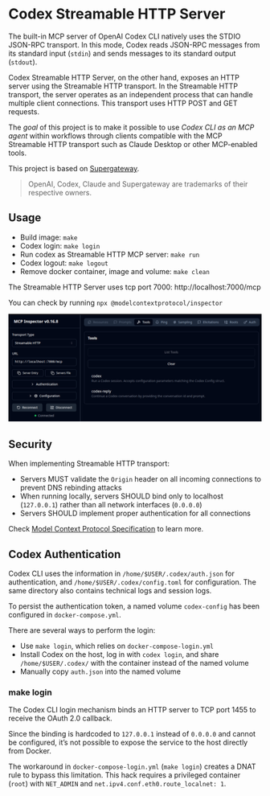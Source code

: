 # Codex Streamable HTTP Server

The built-in MCP server of OpenAI Codex CLI natively uses the STDIO JSON-RPC transport. In this mode, Codex reads JSON-RPC messages from its standard input (`stdin`) and sends messages to its standard output (`stdout`).

Codex Streamable HTTP Server, on the other hand, exposes an HTTP server using the Streamable HTTP transport.
In the Streamable HTTP transport, the server operates as an independent process that can handle multiple client connections. This transport uses HTTP POST and GET requests.

The *goal* of this project is to make it possible to use *Codex CLI as an MCP agent* within workflows through clients compatible with the MCP Streamable HTTP transport such as Claude Desktop or other MCP-enabled tools.

This project is based on [Supergateway](https://github.com/supercorp-ai/supergateway).

> OpenAI, Codex, Claude and Supergateway are trademarks of their respective owners.

## Usage

- Build image: `make`
- Codex login: `make login`
- Run codex as Streamable HTTP MCP server: `make run`
- Codex logout: `make logout`
- Remove docker container, image and volume: `make clean`

The Streamable HTTP Server uses tcp port 7000: http://localhost:7000/mcp

You can check by running `npx @modelcontextprotocol/inspector`

![mcp inspector](screenshot.png)

## Security

When implementing Streamable HTTP transport:

- Servers MUST validate the `Origin` header on all incoming connections to prevent DNS rebinding attacks
- When running locally, servers SHOULD bind only to localhost (`127.0.0.1`) rather than all network interfaces (`0.0.0.0`)
- Servers SHOULD implement proper authentication for all connections

Check [Model Context Protocol Specification](https://modelcontextprotocol.io/specification/versioning) to learn more.

## Codex Authentication

Codex CLI uses the information in `/home/$USER/.codex/auth.json` for authentication, and `/home/$USER/.codex/config.toml` for configuration. The same directory also contains technical logs and session logs.

To persist the authentication token, a named volume `codex-config` has been configured in `docker-compose.yml`.

There are several ways to perform the login:

- Use `make login`, which relies on `docker-compose-login.yml`
- Install Codex on the host, log in with `codex login`, and share `/home/$USER/.codex/` with the container instead of the named volume
- Manually copy `auth.json` into the named volume

### make login

The Codex CLI login mechanism binds an HTTP server to TCP port 1455 to receive the OAuth 2.0 callback.

Since the binding is hardcoded to `127.0.0.1` instead of `0.0.0.0` and cannot be configured, it’s not possible to expose the service to the host directly from Docker.

The workaround in `docker-compose-login.yml` (`make login`) creates a DNAT rule to bypass this limitation. This hack requires a privileged container (`root`) with `NET_ADMIN` and `net.ipv4.conf.eth0.route_localnet: 1`.
